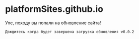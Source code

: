 # platformSites.github.io
Упс, походу вы попали на обновление сайта!
```
Дождитесь когда будет завершена загрузка обновления v0.0.2
```
